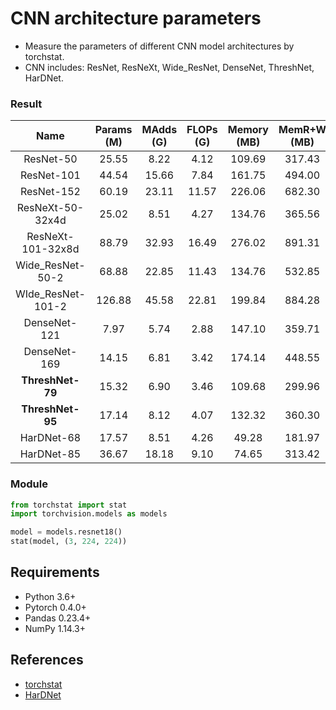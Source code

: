 # CNN architecture parameters
* Measure the parameters of different CNN model architectures by torchstat.
* CNN includes: ResNet, ResNeXt, Wide_ResNet, DenseNet, ThreshNet, HarDNet.

### Result

| Name | Params (M) | MAdds (G) | FLOPs (G) | Memory (MB) | MemR+W (MB)| 
| :---: | :---:  | :---:  | :---:  | :---:  | :---:  |
| ResNet-50  | 25.55  | 8.22 | 4.12 | 109.69 | 317.43 |
| ResNet-101  | 44.54  | 15.66 | 7.84 | 161.75 | 494.00 |
| ResNet-152  | 60.19  | 23.11 | 11.57 | 226.06 | 682.30 |
| ResNeXt-50-32x4d  | 25.02  | 8.51 | 4.27 | 134.76 | 365.56 |
| ResNeXt-101-32x8d  | 88.79  | 32.93 | 16.49 | 276.02 | 891.31 |
| Wide_ResNet-50-2  | 68.88  | 22.85 | 11.43 | 134.76 | 532.85 |
| WIde_ResNet-101-2  | 126.88  | 45.58 | 22.81 | 199.84 | 884.28 |
| DenseNet-121  | 7.97  | 5.74 | 2.88 | 147.10 | 359.71 |
| DenseNet-169  | 14.15  | 6.81 | 3.42| 174.14  | 448.55 |
| **ThreshNet-79** | 15.32  | 6.90 | 3.46 | 109.68  | 299.96 |
| **ThreshNet-95** | 17.14  | 8.12  | 4.07 | 132.32  | 360.30 | 
| HarDNet-68  | 17.57  | 8.51 | 4.26 | 49.28 | 181.97 |
| HarDNet-85  | 36.67  | 18.18 | 9.10 | 74.65  | 313.42 |

### Module
```python
from torchstat import stat
import torchvision.models as models

model = models.resnet18()
stat(model, (3, 224, 224))
```

## Requirements
* Python 3.6+
* Pytorch 0.4.0+
* Pandas 0.23.4+
* NumPy 1.14.3+

## References
* [torchstat](https://github.com/Swall0w/torchstat)
* [HarDNet](https://github.com/PingoLH/Pytorch-HarDNet)
